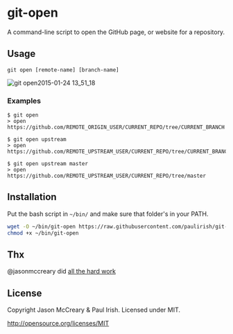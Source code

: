 # git-open

A command-line script to open the GitHub page, or website for a repository.

## Usage
    git open [remote-name] [branch-name]

![git open2015-01-24 13_51_18](https://cloud.githubusercontent.com/assets/39191/5889192/244a0b72-a3d0-11e4-8ab9-55fc64228aaa.gif)

### Examples
    $ git open
    > open https://github.com/REMOTE_ORIGIN_USER/CURRENT_REPO/tree/CURRENT_BRANCH

    $ git open upstream
    > open https://github.com/REMOTE_UPSTREAM_USER/CURRENT_REPO/tree/CURRENT_BRANCH

    $ git open upstream master
    > open https://github.com/REMOTE_UPSTREAM_USER/CURRENT_REPO/tree/master


## Installation

Put the bash script in `~/bin/` and make sure that folder's in your PATH.

```sh
wget -O ~/bin/git-open https://raw.githubusercontent.com/paulirish/git-open/master/git-open
chmod +x ~/bin/git-open
```

## Thx
@jasonmccreary did [all the hard work](https://github.com/jasonmccreary/gh)

## License

Copyright Jason McCreary & Paul Irish. Licensed under MIT.

http://opensource.org/licenses/MIT
